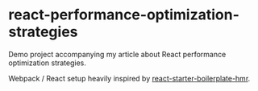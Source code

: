 # react-performance-optimization-strategies

Demo project accompanying my article about React performance optimization strategies.

Webpack / React setup heavily inspired by [react-starter-boilerplate-hmr](https://github.com/esausilva/react-starter-boilerplate-hmr.git).
